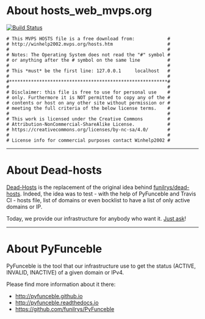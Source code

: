 # About hosts_web_mvps.org

[![Build Status](https://travis-ci.org/dead-hosts/hosts_web_mvps.org.svg?branch=master)](https://travis-ci.org/dead-hosts/hosts_web_mvps.org)

```
# This MVPS HOSTS file is a free download from:            #
# http://winhelp2002.mvps.org/hosts.htm                    #
#                                                          #
# Notes: The Operating System does not read the "#" symbol #
# or anything after the # symbol on the same line          #
#                                                          #
# This *must* be the first line: 127.0.0.1     localhost   #
#                                                          #
#**********************************************************#
#                                                          #
# Disclaimer: this file is free to use for personal use    #
# only. Furthermore it is NOT permitted to copy any of the #
# contents or host on any other site without permission or #
# meeting the full criteria of the below license terms.    #
#                                                          #
# This work is licensed under the Creative Commons         #
# Attribution-NonCommercial-ShareAlike License.            #
# https://creativecommons.org/licenses/by-nc-sa/4.0/       #
#                                                          #
# License info for commercial purposes contact Winhelp2002 #
```

--------------------------------------------------------------------------------

# About Dead-hosts

[Dead-Hosts](https://github.com/dead-hosts) is the replacement of the original idea behind [funilrys/dead-hosts](https://github.com/funilrys/dead-hosts).
Indeed, the idea was to test - with the help of PyFunceble and Travis CI - hosts file, list of domains or even bocklist to have a list of only active domains or IP.

Today, we provide our infrastructure for anybody who want it. [Just ask](https://github.com/dead-hosts/dev-center/issues/new?template=inclusion-request.md)!

--------------------------------------------------------------------------------

# About PyFunceble

PyFunceble is the tool that our infrastructure use to get the status (ACTIVE, INVALID, INACTIVE) of a given domain or IPv4.

Please find more information about it there:

* http://pyfunceble.github.io
* http://pyfunceble.readthedocs.io
* https://github.com/funilrys/PyFunceble

